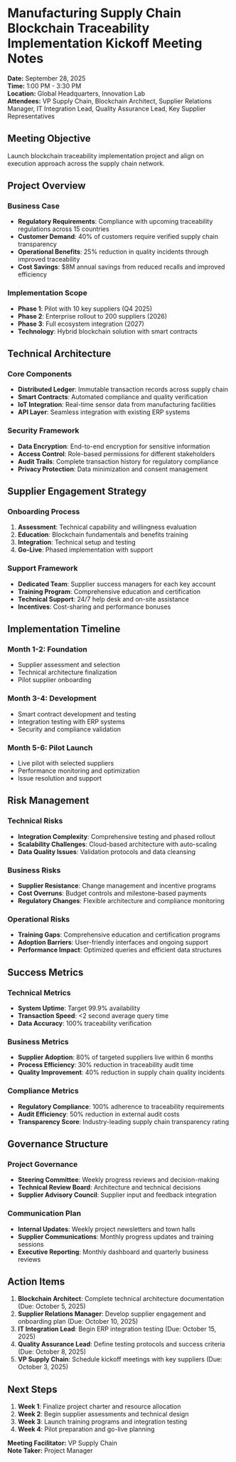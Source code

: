 # Manufacturing Supply Chain Blockchain Traceability Implementation Kickoff Meeting Notes

**Date:** September 28, 2025  
**Time:** 1:00 PM - 3:30 PM  
**Location:** Global Headquarters, Innovation Lab  
**Attendees:** VP Supply Chain, Blockchain Architect, Supplier Relations Manager, IT Integration Lead, Quality Assurance Lead, Key Supplier Representatives  

## Meeting Objective
Launch blockchain traceability implementation project and align on execution approach across the supply chain network.

## Project Overview

### Business Case
- **Regulatory Requirements**: Compliance with upcoming traceability regulations across 15 countries
- **Customer Demand**: 40% of customers require verified supply chain transparency
- **Operational Benefits**: 25% reduction in quality incidents through improved traceability
- **Cost Savings**: $8M annual savings from reduced recalls and improved efficiency

### Implementation Scope
- **Phase 1**: Pilot with 10 key suppliers (Q4 2025)
- **Phase 2**: Enterprise rollout to 200 suppliers (2026)
- **Phase 3**: Full ecosystem integration (2027)
- **Technology**: Hybrid blockchain solution with smart contracts

## Technical Architecture

### Core Components
- **Distributed Ledger**: Immutable transaction records across supply chain
- **Smart Contracts**: Automated compliance and quality verification
- **IoT Integration**: Real-time sensor data from manufacturing facilities
- **API Layer**: Seamless integration with existing ERP systems

### Security Framework
- **Data Encryption**: End-to-end encryption for sensitive information
- **Access Control**: Role-based permissions for different stakeholders
- **Audit Trails**: Complete transaction history for regulatory compliance
- **Privacy Protection**: Data minimization and consent management

## Supplier Engagement Strategy

### Onboarding Process
1. **Assessment**: Technical capability and willingness evaluation
2. **Education**: Blockchain fundamentals and benefits training
3. **Integration**: Technical setup and testing
4. **Go-Live**: Phased implementation with support

### Support Framework
- **Dedicated Team**: Supplier success managers for each key account
- **Training Program**: Comprehensive education and certification
- **Technical Support**: 24/7 help desk and on-site assistance
- **Incentives**: Cost-sharing and performance bonuses

## Implementation Timeline

### Month 1-2: Foundation
- Supplier assessment and selection
- Technical architecture finalization
- Pilot supplier onboarding

### Month 3-4: Development
- Smart contract development and testing
- Integration testing with ERP systems
- Security and compliance validation

### Month 5-6: Pilot Launch
- Live pilot with selected suppliers
- Performance monitoring and optimization
- Issue resolution and support

## Risk Management

### Technical Risks
- **Integration Complexity**: Comprehensive testing and phased rollout
- **Scalability Challenges**: Cloud-based architecture with auto-scaling
- **Data Quality Issues**: Validation protocols and data cleansing

### Business Risks
- **Supplier Resistance**: Change management and incentive programs
- **Cost Overruns**: Budget controls and milestone-based payments
- **Regulatory Changes**: Flexible architecture and compliance monitoring

### Operational Risks
- **Training Gaps**: Comprehensive education and certification programs
- **Adoption Barriers**: User-friendly interfaces and ongoing support
- **Performance Impact**: Optimized queries and efficient data structures

## Success Metrics

### Technical Metrics
- **System Uptime**: Target 99.9% availability
- **Transaction Speed**: <2 second average query time
- **Data Accuracy**: 100% traceability verification

### Business Metrics
- **Supplier Adoption**: 80% of targeted suppliers live within 6 months
- **Process Efficiency**: 30% reduction in traceability audit time
- **Quality Improvement**: 40% reduction in supply chain quality incidents

### Compliance Metrics
- **Regulatory Compliance**: 100% adherence to traceability requirements
- **Audit Efficiency**: 50% reduction in external audit costs
- **Transparency Score**: Industry-leading supply chain transparency rating

## Governance Structure

### Project Governance
- **Steering Committee**: Weekly progress reviews and decision-making
- **Technical Review Board**: Architecture and technical decisions
- **Supplier Advisory Council**: Supplier input and feedback integration

### Communication Plan
- **Internal Updates**: Weekly project newsletters and town halls
- **Supplier Communications**: Monthly progress updates and training sessions
- **Executive Reporting**: Monthly dashboard and quarterly business reviews

## Action Items

1. **Blockchain Architect**: Complete technical architecture documentation (Due: October 5, 2025)
2. **Supplier Relations Manager**: Develop supplier engagement and onboarding plan (Due: October 10, 2025)
3. **IT Integration Lead**: Begin ERP integration testing (Due: October 15, 2025)
4. **Quality Assurance Lead**: Define testing protocols and success criteria (Due: October 8, 2025)
5. **VP Supply Chain**: Schedule kickoff meetings with key suppliers (Due: October 3, 2025)

## Next Steps

1. **Week 1**: Finalize project charter and resource allocation
2. **Week 2**: Begin supplier assessments and technical design
3. **Week 3**: Launch training programs and integration testing
4. **Week 4**: Pilot preparation and go-live planning

**Meeting Facilitator:** VP Supply Chain  
**Note Taker:** Project Manager